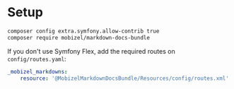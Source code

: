 # Setup

```bash
composer config extra.symfony.allow-contrib true
composer require mobizel/markdown-docs-bundle
```

If you don't use Symfony Flex, add the required routes on `config/routes.yaml`: 

```yaml
_mobizel_markdowns:
    resource: '@MobizelMarkdownDocsBundle/Resources/config/routes.xml'
```
